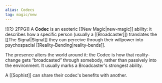 ```yaml
---
alias: Codecs
tag: magic/new
---
```

![[⎋ 2FPG]]
A **Codec** is an esoteric [[New Magic|new-magic]] ability: it describes how a specific person (usually a [[Broadcaster]]) translates the [[The Signal|Signal]] they can perceive through their willpower into psychospacial [[Reality-Bending|reality-bends]]. 

The presence alters the world around it: the Codec is how that reality-change gets “broadcasted” through somebody, rather than passively into the environment. It usually marks a Broadcaster's strongest ability.

A [[Sophist]] can share their codec's benefits with another.